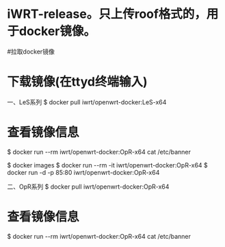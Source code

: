 # iWRT-release。只上传roof格式的，用于docker镜像。
#拉取docker镜像
# 下载镜像(在ttyd终端输入)
一、LeS系列
$ docker pull iwrt/openwrt-docker:LeS-x64

# 查看镜像信息
$ docker run --rm iwrt/openwrt-docker:OpR-x64 cat /etc/banner

$ docker  images
$ docker run --rm -it iwrt/openwrt-docker:OpR-x64
$ docker run -d -p 85:80 iwrt/openwrt-docker:OpR-x64

二、OpR系列
$ docker pull iwrt/openwrt-docker:OpR-x64
# 查看镜像信息
$ docker run --rm iwrt/openwrt-docker:OpR-x64 cat /etc/banner
